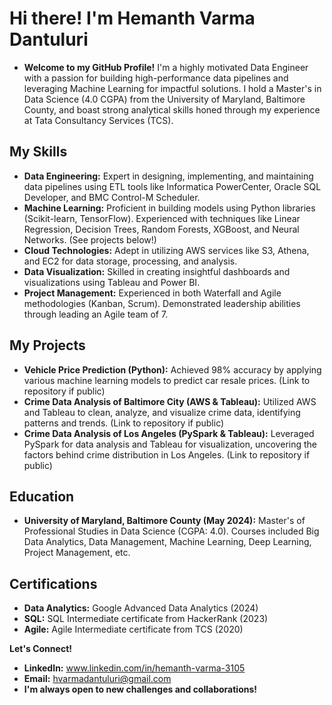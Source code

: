 # Hi there!  I'm Hemanth Varma Dantuluri
* **Welcome to my GitHub Profile!**
I'm a highly motivated Data Engineer with a passion for building high-performance data pipelines and leveraging Machine Learning for impactful solutions. I hold a Master's in Data Science (4.0 CGPA) from the University of Maryland, Baltimore County, and boast strong analytical skills honed through my experience at Tata Consultancy Services (TCS).

## My Skills

- **Data Engineering:** Expert in designing, implementing, and maintaining data pipelines using ETL tools like Informatica PowerCenter, Oracle SQL Developer, and BMC Control-M Scheduler.
- **Machine Learning:** Proficient in building models using Python libraries (Scikit-learn, TensorFlow). Experienced with techniques like Linear Regression, Decision Trees, Random Forests, XGBoost, and Neural Networks. (See projects below!)
- **Cloud Technologies:** Adept in utilizing AWS services like S3, Athena, and EC2 for data storage, processing, and analysis.
- **Data Visualization:** Skilled in creating insightful dashboards and visualizations using Tableau and Power BI.
- **Project Management:** Experienced in both Waterfall and Agile methodologies (Kanban, Scrum). Demonstrated leadership abilities through leading an Agile team of 7.

## My Projects

- **Vehicle Price Prediction (Python):** Achieved 98% accuracy by applying various machine learning models to predict car resale prices. (Link to repository if public)
- **Crime Data Analysis of Baltimore City (AWS & Tableau):** Utilized AWS and Tableau to clean, analyze, and visualize crime data, identifying patterns and trends. (Link to repository if public)
- **Crime Data Analysis of Los Angeles (PySpark & Tableau):** Leveraged PySpark for data analysis and Tableau for visualization, uncovering the factors behind crime distribution in Los Angeles. (Link to repository if public)

## Education
- **University of Maryland, Baltimore County (May 2024):** Master's of Professional Studies in Data Science (CGPA: 4.0). Courses included Big Data Analytics, Data Management, Machine Learning, Deep Learning, Project Management, etc.

## Certifications
- **Data Analytics:** Google Advanced Data Analytics (2024)
- **SQL:** SQL Intermediate certificate from HackerRank (2023)
- **Agile:** Agile Intermediate certificate from TCS (2020)

**Let's Connect!**

- **LinkedIn:** www.linkedin.com/in/hemanth-varma-3105
- **Email:** hvarmadantuluri@gmail.com
- **I'm always open to new challenges and collaborations!**
